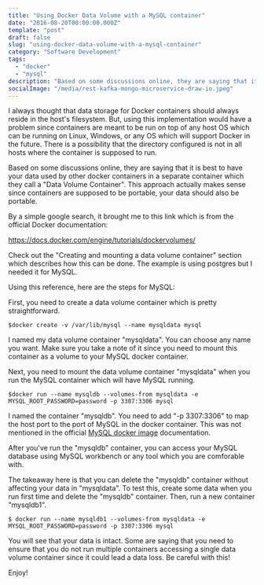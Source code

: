 ```yaml
---
title: "Using Docker Data Volume with a MySQL container"
date: "2016-08-20T00:00:00.000Z"
template: "post"
draft: false
slug: "using-docker-data-volume-with-a-mysql-container"
category: "Software Development"
tags:
  - "docker" 
  - "mysql"
description: "Based on some discussions online, they are saying that it is best to have your data used by other docker containers in a separate container which they call a 'Data Volume Container'."
socialImage: "/media/rest-kafka-mongo-microservice-draw-io.jpeg"
---
```

I always thought that data storage for Docker containers should always reside in the host's filesystem. But, using this implementation would have a problem since containers are meant to be run on top of any host OS which can be running on Linux, Windows, or any OS which will support Docker in the future. There is a possibility that the directory configured is not in all hosts where the container is supposed to run.

Based on some discussions online, they are saying that it is best to have your data used by other docker containers in a separate container which they call a "Data Volume Container". This approach actually makes sense since containers are supposed to be portable, your data should also be portable.

By a simple google search, it brought me to this link which is from the official Docker documentation:

https://docs.docker.com/engine/tutorials/dockervolumes/


Check out the "Creating and mounting a data volume container" section which describes how this can be done. The example is using postgres but I needed it for MySQL.

Using this reference, here are the steps for MySQL:

First, you need to create a data volume container which is pretty straightforward. 

```
$docker create -v /var/lib/mysql --name mysqldata mysql
```

I named my data volume container "mysqldata". You can choose any name you want. Make sure you take a note of it since you need to mount this container as a volume to your MySQL docker container.

Next, you need to mount the data volume container "mysqldata" when you run the MySQL container which will have MySQL running.

```
$docker run --name mysqldb --volumes-from mysqldata -e MYSQL_ROOT_PASSWORD=password -p 3307:3306 mysql
```

I named the container "mysqldb". You need to add "-p 3307:3306" to map the host port to the port of MySQL in the docker container. This was not mentioned in the official [MySQL docker image](https://hub.docker.com/_/mysql/) documentation.

After you've run the "mysqldb" container, you can access your MySQL database using MySQL workbench or any tool which you are comforable with. 

The takeaway here is that you can delete the "mysqldb" container without affecting your data in "mysqldata". To test this, create some data when you run first time and delete the "mysqldb" container. Then, run a new container "mysqldb1". 

```
$ docker run --name mysqldb1 --volumes-from mysqldata -e MYSQL_ROOT_PASSWORD=password -p 3307:3306 mysql
```

You will see that your data is intact. Some are saying that you need to ensure that you do not run multiple containers accessing a single data volume container since it could lead a data loss. Be careful with this!

Enjoy!
